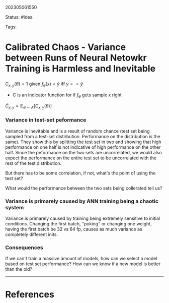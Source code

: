 202305061550

Status: #idea

Tags:

# Calibrated Chaos - Variance between Runs of Neural Netowkr Training is Harmless and Inevitable


###

$C_{x, y}(\theta) = 1$  given $f_{\theta}(x)=\bar{y}$  iff $y==\bar{y}$
 - C is an indicator function for if $f_{\theta}$ gets sample x right

$\bar{C}_{x,y}=\mathbb{E}_{\theta \sim A}[C_{x,y}(\theta)]$

### Variance in test-set peformance
Variance is inevitable and is a result of random chance (test set being sampled from a test-set distribution. Performance on the distribution is the same). They show this by splitting the test set in two and showing that high performance on one half is not indicative of high performance on the other half. Since the peformance on the two sets are uncorrelated, we would also expect the performance on the entire test set to be uncorrelated with the rest of the test distribution.

But there has to be some correlation, if not, what's the point of using the test set?

What would the performance between the two sets being collerated tell us? 


### Variance is primarely caused by ANN training being a chaotic system

Variance is primarely caused by training being extremely sensitive to initial conditions. Changing the first batch, "poking" or changing one weight, having the first batch be 32 vs 64 fp, causes as much variance as completely different inits.

### Consequences

If we can't train a massive amount of models, how can we select a model based on test set performance?
How can we know if a new model is better than the old?






---
# References